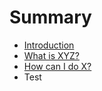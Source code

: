 # Summary

* [Introduction](README.md)
* [What is XYZ?](first-question.md)
* [How can I do X?](second-question.md)
* Test

